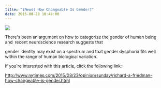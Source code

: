 ```yaml
---
title: "[News] How Changeable Is Gender?"
date: 2015-08-28 10:48:00
---
```


![](https://static01.nyt.com/images/2015/08/23/opinion/sunday/23friedman/23friedman-superJumbo.jpg?quality=90&auto=webp#25)

There's been an argument on how to categorize the gender of human being and 
recent neuroscience research suggests that 

gender identity may exist on a spectrum and that gender dysphoria fits well within the range of human biological variation.

If you're interested with this article, click the following link:

<http://www.nytimes.com/2015/08/23/opinion/sunday/richard-a-friedman-how-changeable-is-gender.html>

